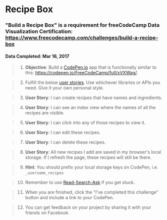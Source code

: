 # **Recipe Box**
### **"Build a Recipe Box"** is a requirement for freeCodeCamp Data Visualization Certification: https://www.freecodecamp.com/challenges/build-a-recipe-box
#### **Data Completed**: Mar 16, 2017

>1. **Objective**: Build a [CodePen.io]('https://codepen.io') app that is functionally similar to this: https://codepen.io/FreeCodeCamp/full/xVXWag/.

>2. Fulfill the below [user stories]('https://en.wikipedia.org/wiki/User_story'). Use whichever libraries or APIs you need. Give it your own personal style.

>3. **User Story**: I can create recipes that have names and ingredients.

>4. **User Story**: I can see an index view where the names of all the recipes are visible.

>5. **User Story**: I can click into any of those recipes to view it.

>6. **User Story**: I can edit these recipes.

>7. **User Story**: I can delete these recipes.

>8. **User Story**: All new recipes I add are saved in my browser's local storage. If I refresh the page, these recipes will still be there.

>9. **Hint**: You should prefix your local storage keys on CodePen, i.e. `_username_recipes`

>10. Remember to use [Read-Search-Ask]('https://github.com/FreeCodeCamp/freecodecamp/wiki/FreeCodeCamp-Get-Help') if you get stuck.

>11. When you are finished, click the "I've completed this challenge" button and include a link to your CodePen.

>12. You can get feedback on your project by sharing it with your friends on Facebook.
